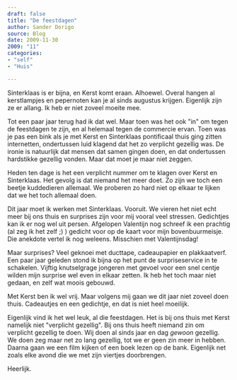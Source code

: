 ```yaml
---
draft: false
title: "De feestdagen"
author: Sander Dorigo
source: Blog
date: 2009-11-30
2009: "11"
categories:
- "self"
- "Huis"

---
```


Sinterklaas is er bijna, en Kerst komt eraan. Alhoewel. Overal hangen al kerstlampjes en pepernoten kan je al sinds augustus krijgen. Eigenlijk zijn ze er allang. Ik heb er niet zoveel moeite mee.

<!--more-->

Tot een paar jaar terug had ik dat wel. Maar toen was het ook "in" om tegen de feestdagen te zijn, en al helemaal tegen de commercie ervan. Toen was je pas een bink als je met Kerst en Sinterklaas pontificaal thuis ging zitten internetten, ondertussen luid klagend dat het zo verplicht gezellig was. De ironie is natuurlijk dat mensen dat samen gingen doen, en dat ondertussen hardstikke gezellig vonden. Maar dat moet je maar niet zeggen.

Heden ten dage is het een verplicht nummer om te klagen over Kerst en Sinterklaas. Het gevolg is dat niemand het meer doet. Zo zijn we toch een beetje kuddedieren allemaal. We proberen zo hard niet op elkaar te lijken dat we het toch allemaal doen.

Dit jaar moet ik werken met Sinterklaas. Vooruit. We vieren het niet echt meer bij ons thuis en surprises zijn voor mij vooral veel stressen. Gedichtjes kan ik er nog wel uit persen. Afgelopen Valentijn nog schreef ik een prachtig (al zeg ik het zelf ;) ) gedicht voor op de kaart voor mijn bovenbuurmeisje. Die anekdote vertel ik nog weleens. Misschien met Valentijnsdag!

Maar surprises? Veel geknoei met ducttape, cadeaupapier en plakkaatverf. Een paar jaar geleden stond ik bijna op het punt de surpriseservice in te schakelen. Vijftig knutselgrage jongeren met gevoel voor een snel centje wilden mijn surprise wel even in elkaar zetten. Ik heb het toch maar niet gedaan, en zelf wat moois gebouwd.

Met Kerst ben ik wel vrij. Maar volgens mij gaan we dit jaar niet zoveel doen thuis. Cadeautjes en een gedichtje, en dat is niet heel moeilijk.

Eigenlijk vind ik het wel leuk, al die feestdagen. Het is bij ons thuis met Kerst namelijk niet "verplicht gezellig". Bij ons thuis heeft niemand zin om verplicht gezellig te doen. Wij doen al sinds jaar en dag *gewoon* gezellig. We doen zeg maar net zo lang gezellig, tot we er geen zin meer in hebben. Daarna gaan we een film kijken of een boek lezen op de bank. Eigenlijk net zoals elke avond die we met zijn viertjes doorbrengen.

Heerlijk.
